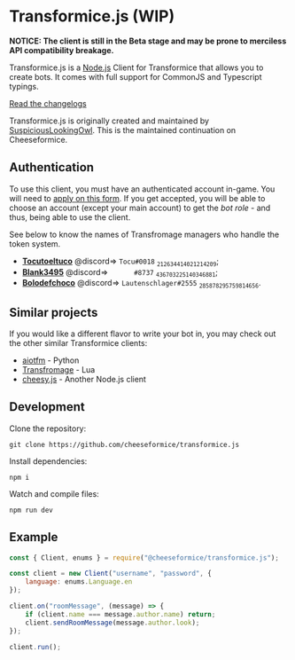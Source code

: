 # Transformice.js (WIP)

**NOTICE: The client is still in the Beta stage and may be prone to merciless API compatibility breakage.**

Transformice.js is a [Node.js](https://nodejs.org) Client for Transformice that allows you to create bots. It comes with full support for CommonJS and Typescript typings.

<!-- WIP -->
<!--[Read the docs](https://transformice-js.netlify.app/docs/)-->
[Read the changelogs](https://github.com/cheeseformice/transformice.js/blob/main/CHANGELOG.md)

Transformice.js is originally created and maintained by [SuspiciousLookingOwl](https://github.com/SuspiciousLookingOwl/transformice.js). This is the maintained continuation on Cheeseformice.

## Authentication

To use this client, you must have an authenticated account in-game. You will need to [apply on this form](https://forms.gle/N6Et1hLGQ9hmg95F6). If you get accepted, you will be able to choose an account (except your main account) to get the _bot role_ - and thus, being able to use the client.

See below to know the names of Transfromage managers who handle the token system.
- **[Tocutoeltuco](https://github.com/Tocutoeltuco)** @discord=> `Tocu#0018` <sub>`212634414021214209`</sub>;
- **[Blank3495](https://github.com/Blank3495)** @discord=> `󠂪󠂪 󠂪󠂪 󠂪󠂪󠂪󠂪 󠂪󠂪 󠂪󠂪󠂪󠂪 󠂪󠂪 󠂪󠂪#8737` <sub>`436703225140346881`</sub>;
- **[Bolodefchoco](https://github.com/Lautenschlager-id)** @discord=> `Lautenschlager#2555` <sub>`285878295759814656`</sub>.

## Similar projects

If you would like a different flavor to write your bot in, you may check out the other similar Transformice clients:

* [aiotfm](https://github.com/Athesdrake/aiotfm) - Python
* [Transfromage](https://github.com/Tocutoeltuco/transfromage) - Lua
* [cheesy.js](https://github.com/Turkitutu/cheesy.js) - Another Node.js client

## Development

Clone the repository:

```
git clone https://github.com/cheeseformice/transformice.js
```

Install dependencies:

```
npm i
```

Watch and compile files:

```
npm run dev
```

## Example

```js
const { Client, enums } = require("@cheeseformice/transformice.js");

const client = new Client("username", "password", {
	language: enums.Language.en
});

client.on("roomMessage", (message) => {
	if (client.name === message.author.name) return;
	client.sendRoomMessage(message.author.look);
});

client.run();
```
